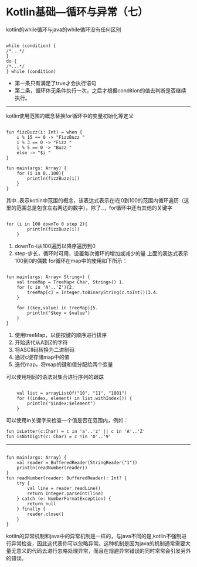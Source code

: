 # Kotlin基础—循环与异常（七）
kotlin的while循环与java的while循环没有任何区别
<pre><code>
while (condition) {
/*...*/
}
do {
/*...*/
} while (condition)
</code></pre>

* 第一条只有满足了true才会执行语句
* 第二条，循环体无条件执行一次，之后才根据condition的值去判断是否继续执行。

***
kotlin使用范围的概念替换for循环中的变量初始化等定义
<pre><code>
fun fizzBuzz(i: Int) = when {
    i % 15 == 0 -> "FizzBuzz "
    i % 3 == 0 -> "Fizz "
    i % 5 == 0 -> "Buzz "
    else -> "$i "
}

fun main(args: Array<String>) {
    for (i in 0..100){
        println(fizzBuzz(i))
    }
}
</code></pre>
其中..表示kotlin中范围的概念，该表达式表示在i在0到100的范围内循环遍历（这里的范围总是包含左右两边的数字）。除了..，for循环中还有其他的关键字
<pre><code>
for (i in 100 downTo 0 step 2){
        println(fizzBuzz(i))
    }
</code></pre>

 1. downTo-i从100遍历以降序遍历到0
 2. step-步长，循环时可用，设置每次循环的增加或减少的量
上面的表达式表示100到0的偶数
for循环在map中的使用如下所示：
<pre><code>
fun main(args: Array&lt; String&gt;) {	
    val treeMap = TreeMap&lt; Char, String&gt;() 1.
    for (c in 'A'..'Z'){2.
        treeMap[c] = Integer.toBinaryString(c.toInt())3.4.
    }

    for ((key,value) in treeMap){5.
        println("$key = $value")
    }
}
</code></pre>
1.	使用treeMap，以便按键的顺序进行排序
2.	开始迭代从A到Z的字符
3.	将ASCII码转换为二进制码
4.	通过c键存储map中的值
5.	迭代map，将map的键和值分配给两个变量

可以使用相同的语法对集合进行序列的跟踪
<pre><code>
	val list = arrayListOf("10", "11", "1001")
    for ((index, element) in list.withIndex()) {
        println("$index:$element")
    }
</code></pre>

可以使用in关键字来检查一个值是否在范围内，例如：

    fun isLetter(c:Char) = c in 'a'..'z' || c in 'A'..'Z'
    fun isNotDigit(c: Char) = c !in '0'..'9'
***
<pre><code>
fun main(args: Array<String>) {
    val reader = BufferedReader(StringReader("1"))
    println(readNumber(reader))
}
fun readNumber(reader: BufferedReader): Int? {
    try {
        val line = reader.readLine()
        return Integer.parseInt(line)
    } catch (e: NumberFormatException) {
        return null
    } finally {
        reader.close()
    }
}
</pre></code>

kotlin的异常机制和java中的异常机制是一样的，与java不同的是,kotlin不强制进行异常检查，因此这代表你可以忽略异常。这种机制是因为java的机制通常需要大量无意义的代码去进行忽略处理异常，而且在规避异常错误的同时常常会引发另外的错误。
